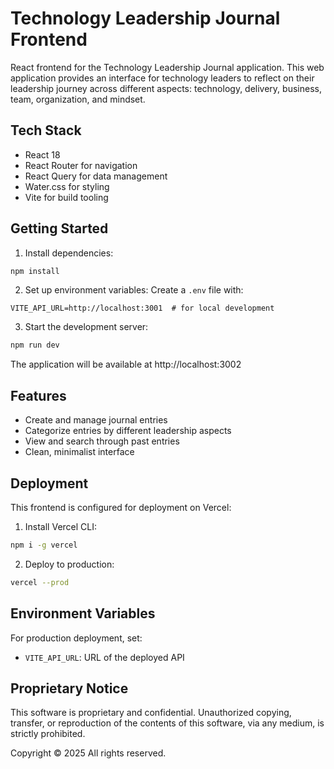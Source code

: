 # Technology Leadership Journal Frontend

React frontend for the Technology Leadership Journal application. This web application provides an interface for technology leaders to reflect on their leadership journey across different aspects: technology, delivery, business, team, organization, and mindset.

## Tech Stack

- React 18
- React Router for navigation
- React Query for data management
- Water.css for styling
- Vite for build tooling

## Getting Started

1. Install dependencies:
```bash
npm install
```

2. Set up environment variables:
Create a `.env` file with:
```
VITE_API_URL=http://localhost:3001  # for local development
```

3. Start the development server:
```bash
npm run dev
```

The application will be available at http://localhost:3002

## Features

- Create and manage journal entries
- Categorize entries by different leadership aspects
- View and search through past entries
- Clean, minimalist interface

## Deployment

This frontend is configured for deployment on Vercel:

1. Install Vercel CLI:
```bash
npm i -g vercel
```

2. Deploy to production:
```bash
vercel --prod
```

## Environment Variables

For production deployment, set:
- `VITE_API_URL`: URL of the deployed API

## Proprietary Notice

This software is proprietary and confidential. Unauthorized copying, transfer, or reproduction of the contents of this software, via any medium, is strictly prohibited.

Copyright © 2025 All rights reserved.

